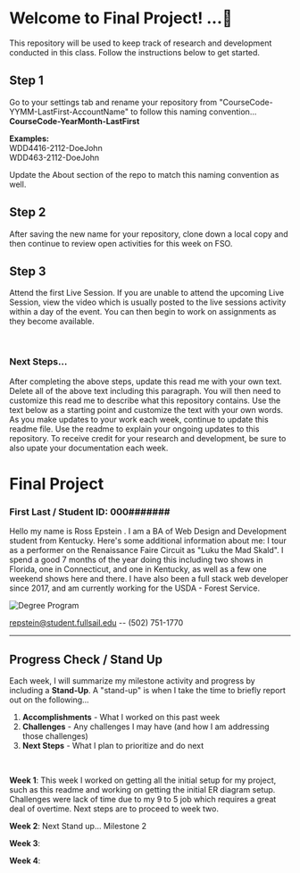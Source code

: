 
# Welcome to Final Project! ...🚀 

This repository will be used to keep track of research and development conducted in this class. Follow the instructions below to get started.

## Step 1

Go to your settings tab and rename your repository from  "CourseCode-YYMM-LastFirst-AccountName" to follow this naming convention... **CourseCode-YearMonth-LastFirst**  

**Examples:**   
WDD4416-2112-DoeJohn  
WDD463-2112-DoeJohn

Update the About section of the repo to match this naming convention as well. 


## Step 2

After saving the new name for your repository, clone down a local copy and then continue to review open activities for this week on FSO.  



## Step 3

Attend the first Live Session. If you are unable to attend the upcoming Live Session, view the video which is usually posted to the live sessions activity within a day of the event. You can then begin to work on assignments as they become available.  

<br>


### Next Steps... 
After completing the above steps, update this read me with your own text. Delete all of the above text including this paragraph. You will then need to customize this read me to describe what this repository contains. Use the text below as a starting point and customize the text with your own words. As you make updates to your work each week, continue to update this readme file. Use the readme to explain your ongoing updates to this repository. To receive credit for your research and development, be sure to also upate your documentation each week.  


# Final Project
### First Last / Student ID: 000####### 
 Hello my name is Ross Epstein . I am a BA of Web Design and Development student from Kentucky. Here's some additional information about me:  I tour as a performer on the Renaissance Faire Circuit as "Luku the Mad Skald".  I spend a good 7 months of the year doing this including two shows in Florida, one in Connecticut, and one in Kentucky, as well as a few one weekend shows here and there.  I have also been a full stack web developer since 2017, and am currently working for the USDA - Forest Service.


![Degree Program](https://img.shields.io/badge/degree-web%20design%20%26%20development-blue.svg)&nbsp; 


repstein@student.fullsail.edu -- (502) 751-1770


---

## Progress Check / Stand Up
Each week, I will summarize my milestone activity and progress by including a **Stand-Up**. A "stand-up" is when I take the time to briefly report out on the following...

1. **Accomplishments** - What I worked on this past week
2. **Challenges** - Any challenges I may have (and how I am addressing those challenges)
3. **Next Steps** - What I plan to prioritize and do next 

<br>

**Week 1**:  This week I worked on getting all the initial setup for my project, such as this readme and working on getting the initial ER diagram setup.  Challenges were lack of time due to my 9 to 5 job which requires a great deal of overtime.  Next steps are to proceed to week two.

**Week 2**: Next Stand up... Milestone 2    

**Week 3**:    

**Week 4**:   


